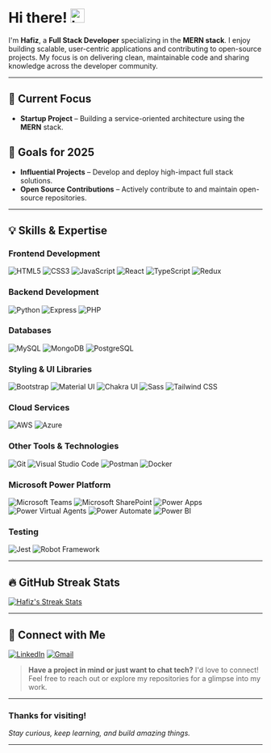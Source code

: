 # Hi there! <img src="https://user-images.githubusercontent.com/1303154/88677602-1635ba80-d120-11ea-84d8-d263ba5fc3c0.gif" width="28px" height="28px" alt="hi">

I'm **Hafiz**, a **Full Stack Developer** specializing in the **MERN stack**. I enjoy building scalable, user-centric applications and contributing to open-source projects. My focus is on delivering clean, maintainable code and sharing knowledge across the developer community.

---

## 🚀 Current Focus

- **Startup Project** – Building a service-oriented architecture using the **MERN** stack.

## 🎯 Goals for 2025

- **Influential Projects** – Develop and deploy high-impact full stack solutions.
- **Open Source Contributions** – Actively contribute to and maintain open-source repositories.

---

## 💡 Skills & Expertise

### Frontend Development

![HTML5](https://img.shields.io/badge/HTML5-E34F26?style=flat-square&logo=html5&logoColor=white)
![CSS3](https://img.shields.io/badge/CSS3-1572B6?style=flat-square&logo=css3&logoColor=white)
![JavaScript](https://img.shields.io/badge/JavaScript-F7DF1E?style=flat-square&logo=javascript&logoColor=black)
![React](https://img.shields.io/badge/React-61DAFB?style=flat-square&logo=react&logoColor=white)
![TypeScript](https://img.shields.io/badge/TypeScript-3178C6?style=flat-square&logo=typescript&logoColor=white)
![Redux](https://img.shields.io/badge/Redux-764ABC?style=flat-square&logo=Redux&logoColor=white)

### Backend Development

![Python](https://img.shields.io/badge/Python-3776AB?style=flat-square&logo=python&logoColor=white)
![Express](https://img.shields.io/badge/Express-000000?style=flat-square&logo=express&logoColor=white)
![PHP](https://img.shields.io/badge/PHP-777BB4?style=flat-square&logo=php&logoColor=white)

### Databases

![MySQL](https://img.shields.io/badge/MySQL-4479A1?style=flat-square&logo=mysql&logoColor=white)
![MongoDB](https://img.shields.io/badge/MongoDB-47A248?style=flat-square&logo=mongodb&logoColor=white)
![PostgreSQL](https://img.shields.io/badge/PostgreSQL-4169E1?style=flat-square&logo=postgresql&logoColor=white)

### Styling & UI Libraries

![Bootstrap](https://img.shields.io/badge/Bootstrap-7952B3?style=flat-square&logo=Bootstrap&logoColor=white)
![Material UI](https://img.shields.io/badge/Material_UI-007FFF?style=flat-square&logo=material-ui&logoColor=white)
![Chakra UI](https://img.shields.io/badge/Chakra_UI-319795?style=flat-square&logo=chakra-ui&logoColor=white)
![Sass](https://img.shields.io/badge/Sass-CC6699?style=flat-square&logo=sass&logoColor=white)
![Tailwind CSS](https://img.shields.io/badge/Tailwind_CSS-06B6D4?style=flat-square&logo=Tailwindcss&logoColor=white)

### Cloud Services

![AWS](https://img.shields.io/badge/AWS-232F3E?style=flat-square&logo=amazonwebservices&logoColor=white)
![Azure](https://img.shields.io/badge/Azure-0078D4?style=flat-square&logo=microsoftazure&logoColor=white)

### Other Tools & Technologies

![Git](https://img.shields.io/badge/Git-F05033?style=flat-square&logo=git&logoColor=white)
![Visual Studio Code](https://img.shields.io/badge/Visual_Studio_Code-0078d7?style=flat-square&logo=visual-studio-code&logoColor=white)
![Postman](https://img.shields.io/badge/Postman-FFDF18?style=flat-square&logo=postman&logoColor=black)
![Docker](https://img.shields.io/badge/Docker-2496ED?style=flat-square&logo=docker&logoColor=white)

### Microsoft Power Platform

![Microsoft Teams](https://img.shields.io/badge/Microsoft_Teams-6264A7?style=flat-square&logo=microsoftTeams&logoColor=white)
![Microsoft SharePoint](https://img.shields.io/badge/Microsoft_SharePoint-0078D4?style=flat-square&logo=microsoftSharePoint&logoColor=white)
![Power Apps](https://img.shields.io/badge/Power_Apps-742774?style=flat-square&logo=powerApps&logoColor=white)
![Power Virtual Agents](https://img.shields.io/badge/Power_Virtual_Agents-0B556A?style=flat-square&logo=powerVirtualAgents&logoColor=white)
![Power Automate](https://img.shields.io/badge/Power_Automate-0066FF?style=flat-square&logo=powerAutomate&logoColor=white)
![Power BI](https://img.shields.io/badge/Power_BI-F2C811?style=flat-square&logo=powerbi&logoColor=black)

### Testing

![Jest](https://img.shields.io/badge/Jest-C21325?style=flat-square&logo=jest&logoColor=white)
![Robot Framework](https://img.shields.io/badge/Robot_Framework-000000?style=flat-square&logo=robotframework&logoColor=white)

---

## 🔥 GitHub Streak Stats

<p align="left">
  <a href="https://github.com/hafizkh/github-readme-streak-stats">
    <img src="https://github-readme-streak-stats.herokuapp.com?user=hafizkh&theme=monokai-metallian&hide_border=true" alt="Hafiz's Streak Stats" />
  </a>
</p>

---

## 💬 Connect with Me

[![LinkedIn](https://img.shields.io/badge/-LinkedIn-0e76a8?style=flat&labelColor=0e76a8&logo=linkedin&logoColor=white)](https://www.linkedin.com/in/hafiz-javid/)
[![Gmail](https://img.shields.io/badge/-Gmail-c0392b?style=flat&labelColor=c0392b&logo=gmail&logoColor=white)](mailto:hafizjavid471@gmail.com)

> **Have a project in mind or just want to chat tech?** I'd love to connect! Feel free to reach out or explore my repositories for a glimpse into my work.

---

### Thanks for visiting!

_Stay curious, keep learning, and build amazing things._

---
